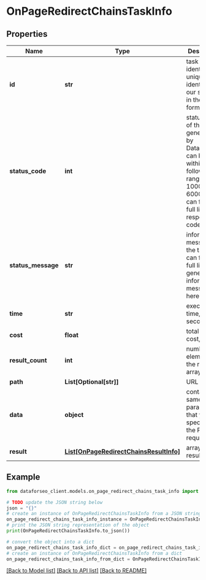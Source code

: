 # OnPageRedirectChainsTaskInfo


## Properties

Name | Type | Description | Notes
------------ | ------------- | ------------- | -------------
**id** | **str** | task identifier unique task identifier in our system in the UUID format | [optional] 
**status_code** | **int** | status code of the task generated by DataForSEO, can be within the following range: 10000-60000 you can find the full list of the response codes here | [optional] 
**status_message** | **str** | informational message of the task you can find the full list of general informational messages here | [optional] 
**time** | **str** | execution time, seconds | [optional] 
**cost** | **float** | total tasks cost, USD | [optional] 
**result_count** | **int** | number of elements in the result array | [optional] 
**path** | **List[Optional[str]]** | URL path | [optional] 
**data** | **object** | contains the same parameters that you specified in the POST request | [optional] 
**result** | [**List[OnPageRedirectChainsResultInfo]**](OnPageRedirectChainsResultInfo.md) | array of results | [optional] 

## Example

```python
from dataforseo_client.models.on_page_redirect_chains_task_info import OnPageRedirectChainsTaskInfo

# TODO update the JSON string below
json = "{}"
# create an instance of OnPageRedirectChainsTaskInfo from a JSON string
on_page_redirect_chains_task_info_instance = OnPageRedirectChainsTaskInfo.from_json(json)
# print the JSON string representation of the object
print(OnPageRedirectChainsTaskInfo.to_json())

# convert the object into a dict
on_page_redirect_chains_task_info_dict = on_page_redirect_chains_task_info_instance.to_dict()
# create an instance of OnPageRedirectChainsTaskInfo from a dict
on_page_redirect_chains_task_info_from_dict = OnPageRedirectChainsTaskInfo.from_dict(on_page_redirect_chains_task_info_dict)
```
[[Back to Model list]](../README.md#documentation-for-models) [[Back to API list]](../README.md#documentation-for-api-endpoints) [[Back to README]](../README.md)


